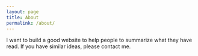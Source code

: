 ```yaml
---
layout: page
title: About
permalink: /about/
---
```


I want to build a good website to help people to summarize what they have read. If you have similar ideas, please contact me.